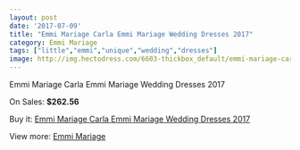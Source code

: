 ```yaml
---
layout: post
date: '2017-07-09'
title: "Emmi Mariage Carla Emmi Mariage Wedding Dresses 2017"
category: Emmi Mariage
tags: ["little","emmi","unique","wedding","dresses"]
image: http://img.hectodress.com/6603-thickbox_default/emmi-mariage-carla-emmi-mariage-wedding-dresses-2013.jpg
---
```

Emmi Mariage Carla Emmi Mariage Wedding Dresses 2017

On Sales: **$262.56**
<a href="https://www.hectodress.com/emmi-mariage/3282-emmi-mariage-carla-emmi-mariage-wedding-dresses-2013.html"><amp-img layout="responsive" width="600" height="600" src="//img.hectodress.com/6603-thickbox_default/emmi-mariage-carla-emmi-mariage-wedding-dresses-2013.jpg" alt="Emmi Mariage Carla Emmi Mariage Wedding Dresses 2017 0" /></a>

Buy it: [Emmi Mariage Carla Emmi Mariage Wedding Dresses 2017](https://www.hectodress.com/emmi-mariage/3282-emmi-mariage-carla-emmi-mariage-wedding-dresses-2013.html "Emmi Mariage Carla Emmi Mariage Wedding Dresses 2017")

View more: [Emmi Mariage](https://www.hectodress.com/57-emmi-mariage "Emmi Mariage")